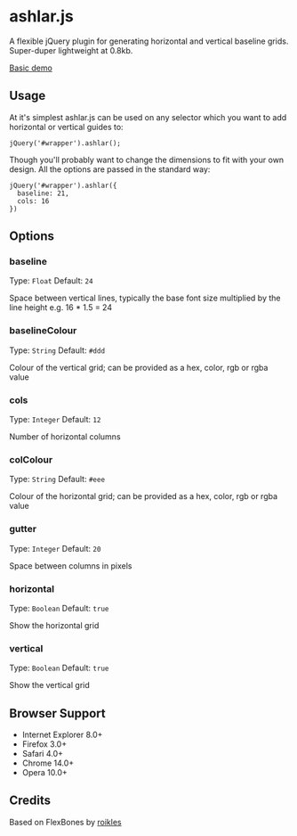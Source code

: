 # ashlar.js

A flexible jQuery plugin for generating horizontal and vertical baseline grids. Super-duper lightweight at 0.8kb. 

[Basic demo](http://jsfiddle.net/mikefrancis/cVuwb/)

## Usage

At it's simplest ashlar.js can be used on any selector which you want to add horizontal or vertical guides to:

    jQuery('#wrapper').ashlar();

Though you'll probably want to change the dimensions to fit with your own design. All the options are passed in the standard way:

    jQuery('#wrapper').ashlar({
      baseline: 21,
      cols: 16
    })
    
## Options

### baseline

Type: `Float` Default: `24`

Space between vertical lines, typically the base font size multiplied by the line height e.g. 16 * 1.5 = 24

### baselineColour

Type: `String` Default: `#ddd`

Colour of the vertical grid; can be provided as a hex, color, rgb or rgba value

### cols

Type: `Integer` Default: `12`

Number of horizontal columns

### colColour

Type: `String` Default: `#eee`

Colour of the horizontal grid; can be provided as a hex, color, rgb or rgba value

### gutter

Type: `Integer` Default: `20`

Space between columns in pixels

### horizontal

Type: `Boolean` Default: `true`

Show the horizontal grid

### vertical

Type: `Boolean` Default: `true`

Show the vertical grid

## Browser Support

* Internet Explorer 8.0+
* Firefox 3.0+
* Safari 4.0+
* Chrome 14.0+
* Opera 10.0+

## Credits

Based on FlexBones by [roikles](http://github.com/roikles)

